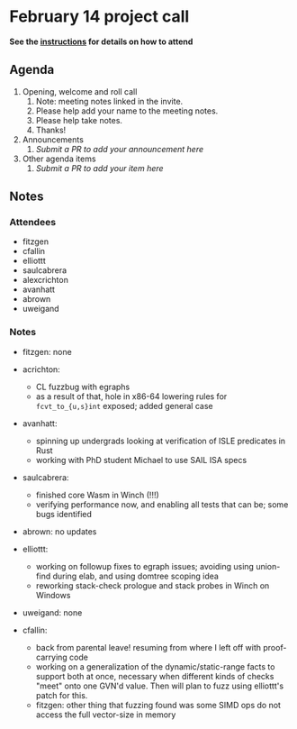 # February 14 project call

**See the [instructions](../README.md) for details on how to attend**

## Agenda
1. Opening, welcome and roll call
    1. Note: meeting notes linked in the invite.
    1. Please help add your name to the meeting notes.
    1. Please help take notes.
    1. Thanks!
1. Announcements
    1. _Submit a PR to add your announcement here_
1. Other agenda items
    1. _Submit a PR to add your item here_

## Notes

### Attendees

- fitzgen
- cfallin
- elliottt
- saulcabrera
- alexcrichton
- avanhatt
- abrown
- uweigand

### Notes

- fitzgen: none

- acrichton:
  - CL fuzzbug with egraphs
  - as a result of that, hole in x86-64 lowering rules for `fcvt_to_{u,s}int`
    exposed; added general case

- avanhatt:
  - spinning up undergrads looking at verification of ISLE predicates in Rust
  - working with PhD student Michael to use SAIL ISA specs

- saulcabrera:
  - finished core Wasm in Winch (!!!)
  - verifying performance now, and enabling all tests that can be; some bugs
    identified

- abrown: no updates

- elliottt:
  - working on followup fixes to egraph issues; avoiding using union-find
    during elab, and using domtree scoping idea
  - reworking stack-check prologue and stack probes in Winch on Windows

- uweigand: none

- cfallin:
  - back from parental leave! resuming from where I left off with
    proof-carrying code
  - working on a generalization of the dynamic/static-range facts to support
    both at once, necessary when different kinds of checks "meet" onto one
    GVN'd value. Then will plan to fuzz using elliottt's patch for this.
  - fitzgen: other thing that fuzzing found was some SIMD ops do not access the
    full vector-size in memory
